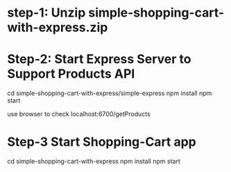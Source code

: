 
# step-1: Unzip simple-shopping-cart-with-express.zip


# Step-2: Start Express Server to Support Products API

cd simple-shopping-cart-with-express/simple-express
npm install
npm start

use browser to check localhost:6700/getProducts

# Step-3 Start Shopping-Cart app

cd simple-shopping-cart-with-express
npm install
npm start


